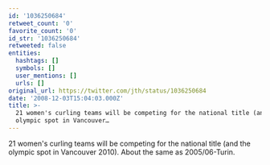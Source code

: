 ```yaml
---
id: '1036250684'
retweet_count: '0'
favorite_count: '0'
id_str: '1036250684'
retweeted: false
entities:
  hashtags: []
  symbols: []
  user_mentions: []
  urls: []
original_url: https://twitter.com/jth/status/1036250684
date: '2008-12-03T15:04:03.000Z'
title: >-
  21 women's curling teams will be competing for the national title (and the
  olympic spot in Vancouver…
---
```


21 women's curling teams will be competing for the national title (and the olympic spot in Vancouver 2010). About the same as 2005/06-Turin.